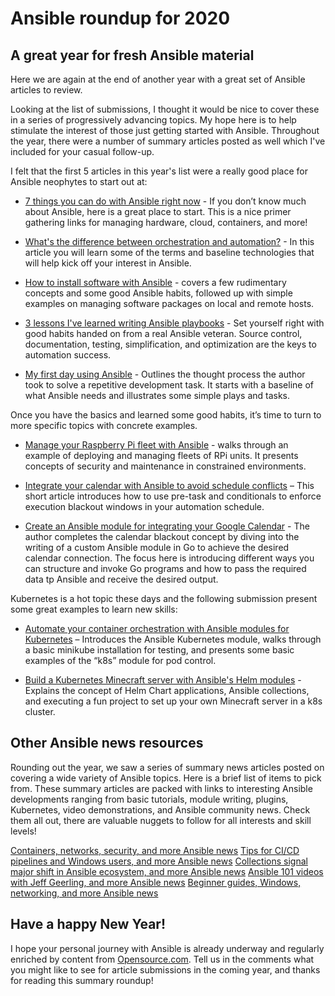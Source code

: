 # Ansible roundup for 2020

## A great year for fresh Ansible material

Here we are again at the end of another year with a great set of Ansible articles to review.

Looking at the list of submissions, I thought it would be nice to cover these in a series
of progressively advancing topics.  My hope here is to help stimulate the interest of
those just getting started with Ansible. Throughout the year, there were a number of
summary articles posted as well which I've included for your casual follow-up.

I felt that the first 5 articles in this year's list were a really good place for
Ansible neophytes to start out at:

* [7 things you can do with Ansible right now](https://opensource.com/article/20/9/ansible) - If you don’t know much about Ansible, here is a great place to start. This is a nice primer gathering links for managing hardware, cloud, containers, and more!

* [What's the difference between orchestration and automation?](https://opensource.com/article/20/11/orchestration-vs-automation) - In this article you will learn some of the terms and baseline technologies that will help kick off your interest in Ansible.

* [How to install software with Ansible](https://opensource.com/article/20/9/install-packages-ansible) - covers a few rudimentary concepts and some good Ansible habits, followed up with simple examples on managing software packages on local and remote hosts.

* [3 lessons I've learned writing Ansible playbooks](https://opensource.com/article/20/1/ansible-playbooks-lessons) - Set yourself right with good habits handed on from a real Ansible veteran. Source control, documentation, testing, simplification, and optimization are the keys to automation success.

* [My first day using Ansible](https://opensource.com/article/20/10/first-day-ansible) - Outlines the thought process the author took to solve a repetitive development task. It starts with a baseline of what Ansible needs and illustrates some simple plays and tasks.

Once you have the basics and learned some good habits, it’s time to turn to  more specific topics with concrete examples.

* [Manage your Raspberry Pi fleet with Ansible](https://opensource.com/article/20/9/raspberry-pi-ansible) - walks through an example of deploying and managing fleets of RPi units. It presents concepts of security and maintenance in constrained environments.

* [Integrate your calendar with Ansible to avoid schedule conflicts](https://opensource.com/article/20/10/calendar-ansible) – This short article  introduces how to use pre-task and conditionals to enforce execution blackout windows in your automation schedule.

* [Create an Ansible module for integrating your Google Calendar](https://opensource.com/article/20/10/ansible-module-go) - The author completes the calendar blackout concept by diving into the writing of a custom Ansible module in Go to achieve the desired calendar connection. The focus here is introducing different ways you can structure and invoke Go programs and how to pass the required data tp Ansible and receive the desired output.

Kubernetes is a hot topic these days and the following submission present some great examples to learn new skills:

* [Automate your container orchestration with Ansible modules for Kubernetes](https://opensource.com/article/20/9/ansible-modules-kubernetes) – Introduces the Ansible Kubernetes module, walks through a basic minikube installation for testing, and presents some basic examples of the “k8s”  module for pod control.

* [Build a Kubernetes Minecraft server with Ansible's Helm modules](https://opensource.com/article/20/10/kubernetes-minecraft-ansible) - Explains the
concept of Helm Chart applications, Ansible collections, and executing a fun project to set up your own Minecraft server in a k8s cluster. 

## Other Ansible news resources

Rounding out the year, we saw a series of summary news articles posted on covering a wide variety of Ansible topics. Here is a brief list of items to pick from. These summary articles are packed with links to interesting Ansible developments ranging from basic tutorials, module writing, plugins, Kubernetes, video demonstrations, and Ansible community news. Check them all out, there are valuable nuggets to follow for all interests and skill levels!

[Containers, networks, security, and more Ansible news](https://opensource.com/article/20/1/ansible-news-edition-six)
[Tips for CI/CD pipelines and Windows users, and more Ansible news](https://opensource.com/article/20/2/ansible-news-edition-seven)
[Collections signal major shift in Ansible ecosystem, and more Ansible news](https://opensource.com/article/20/2/ansible-news-edition-eight)
[Ansible 101 videos with Jeff Geerling, and more Ansible news](https://opensource.com/article/20/4/ansible-news-edition-nine)
[Beginner guides, Windows, networking, and more Ansible news](https://opensource.com/article/20/5/ansible-news-edition-ten)

## Have a happy New Year!

I hope your personal journey with Ansible is already underway and regularly enriched by content from [Opensource.com](https://opensource.com).  Tell us in the comments what you might like to see for article submissions in the coming year, and thanks for reading this summary roundup!

